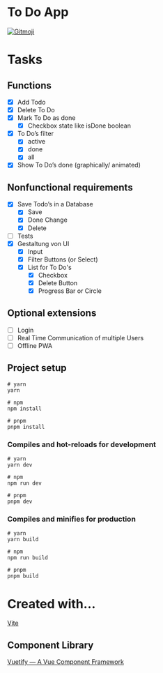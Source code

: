 # To Do App

<a href="https://gitmoji.dev">
  <img
    src="https://img.shields.io/badge/gitmoji-%20😜%20😍-FFDD67.svg?style=flat-square"
    alt="Gitmoji"
  />
</a>

# Tasks
## Functions

- [x]  Add Todo
- [x]  Delete To Do
- [x]  Mark To Do as done
    - [x]  Checkbox state like isDone boolean
- [x]  To Do’s filter
    - [x]  active
    - [x]  done
    - [x]  all
- [x]  Show To Do’s done (graphically/ animated)

## **Nonfunctional requirements**

- [x]  Save Todo’s in a Database
    - [x]  Save
    - [x]  Done Change
    - [x]  Delete
- [ ]  Tests
- [x]  Gestaltung von UI
    - [x]  Input
    - [x]  Filter Buttons (or Select)
    - [x]  List for To Do's
       - [x]  Checkbox
       - [x]  Delete Button
       - [x]  Progress Bar or Circle

## **Optional extensions**

- [ ]  Login
- [ ]  Real Time Communication of multiple Users
- [ ]  Offline PWA

## Project setup

```
# yarn
yarn

# npm
npm install

# pnpm
pnpm install
```

### Compiles and hot-reloads for development

```
# yarn
yarn dev

# npm
npm run dev

# pnpm
pnpm dev
```

### Compiles and minifies for production

```
# yarn
yarn build

# npm
npm run build

# pnpm
pnpm build
```

# Created with…

[Vite](https://vitejs.dev/)

## Component Library

[Vuetify — A Vue Component Framework](https://vuetifyjs.com/en/)

